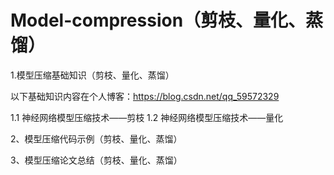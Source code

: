 # Model-compression（剪枝、量化、蒸馏）


1.模型压缩基础知识（剪枝、量化、蒸馏）

以下基础知识内容在个人博客：https://blog.csdn.net/qq_59572329

1.1 神经网络模型压缩技术——剪枝
1.2 神经网络模型压缩技术——量化

2、模型压缩代码示例（剪枝、量化、蒸馏）

3、模型压缩论文总结（剪枝、量化、蒸馏）
